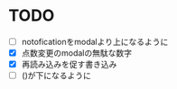 # TODO

- [ ] notoficationをmodalより上になるように
- [x] 点数変更のmodalの無駄な数字
- [x] 再読み込みを促す書き込み
- [ ] ()が下になるように
